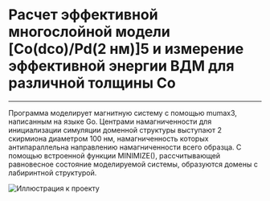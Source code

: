 # Расчет эффективной многослойной модели [Co(dсo)/Pd(2 нм)]5 и измерение эффективной энергии ВДМ для различной толщины Co
_________

Программа моделирует магнитную систему с помощью mumax3, написанным на языке Go. 
Центрами намагниченности для инициализации симуляции доменной структуры выступают 2 скирмиона диаметром 100 нм, намагниченность которых антипараллельна направлению намагниченности всего образца. С помощью встроенной функции MINIMIZE(), рассчитывающей равновесное состояние моделируемой системы, образуются домены с лабиринтной структурой.

![Иллюстрация к проекту](https://github.com/jon/coolproject/raw/master/image/image.png)
